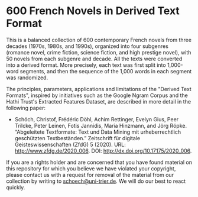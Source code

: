 # 600 French Novels in Derived Text Format

This is a balanced collection of 600 contemporary French novels from three decades (1970s, 1980s, and 1990s), organized into four subgenres (romance novel, crime fiction, science fiction, and high prestige novel), with 50 novels from each subgenre and decade. All the texts were converted into a derived format. More precisely, each text was first split into 1,000-word segments, and then the sequence of the 1,000 words in each segment was randomized. 

The principles, parameters, applications and limitations of the "Derived Text Formats", inspired by initiatives such as the Google Ngram Corpus and the Hathi Trust's Extracted Features Dataset, are described in more detail in the following paper: 

- Schöch, Christof, Frédéric Döhl, Achim Rettinger, Evelyn Gius, Peer Trilcke, Peter Leinen, Fotis Jannidis, Maria Hinzmann, and Jörg Röpke. “Abgeleitete Textformate: Text und Data Mining mit urheberrechtlich geschützten Textbeständen.” Zeitschrift für digitale Geisteswissenschaften (ZfdG) 5 (2020). URL: http://www.zfdg.de/2020_006. DOI: http://dx.doi.org/10.17175/2020_006.

If you are a rights holder and are concerned that you have found material on this repository for which you believe we have violated your copyright, please contact us with a request for removal of the material from our collection by writing to schoech@uni-trier.de. We will do our best to react quickly. 
